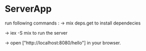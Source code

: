 # ServerApp

run following commands : 
-> mix deps.get
to install dependecies

-> iex -S mix
to run the server

-> open ["http://localhost:8080/hello"] in your browser.



